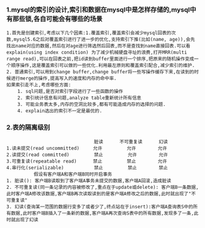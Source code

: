 ### 1.mysql的索引的设计,索引和数据在mysql中是怎样存储的,mysql中有那些锁,各自可能会有哪些的场景
	1.首先是创建索引,考虑以下几个因素:1.覆盖索引,覆盖索引会减少mysql回表的次数,mysql5.6之后对覆盖索引进行了进一步的优化,支持索引下推(比如(name, age)),会先找出name对应的数据,然后在对age进行筛选然后回表,而不是查找到name直接回表.可以看explain(using index condition) 为了减少机械硬盘寻址的浪费,打开MRR(multi range read),可以在回表之前,把id读到buffer里面进行一个排序,把原来的随机操作变成一个顺序操作,这是覆盖索引可以做的一些优化.利用最左原则和覆盖索引配合,减少索引的维护.
	2. 普通索引,可以用到change buffer,change buffer将一些写操作缓存下来,在读到的时候进行merge的操作,提高写入的速度和内存的命中率.
	如果索引走不上,考虑哪些方面:
        1. sql问题,是否对索引字段进行了一些函数的操作
        2. 索引统计信息有问题,analyze table重新统计所有信息
        3. 可能业务表太多,内存的空洞比较多,都有可能造成内存的选择的问题.
        4. explain选出的索引不一定是最优的.

### 2.表的隔离级别
                                    脏读      不可重复读      幻读
    1.读未提交(read uncommitted)     允许         允许        允许
    2.读提交(read committed)         禁止         允许        允许
    3.可重复读(repeatable read)      禁止         禁止        允许
    4.串行化(serializable)           禁止         禁止        禁止
              假设有客户端A和客户端B同时开启事务
    1. 脏读(): 客户端B读取到了客户端A事务未提交的数据,客户端A回滚,造成脏读
    2. 不可重复读(同一条记录的内容被修改了,重点在于update或delete): 客户端B一条数据,此时客户端A修改该数据,客户端B再次读取读到的是客户端A修改之后的数据,此时就出现了"不可重复读"
    3. 幻读(查询某一范围的数据行变多了或者少了,终点站在于insert):客户端A查询表S中的所有数据,此时客户端B插入了一条新的数据,客户端A再次查询S表中的所有数据,发现多了一条,此时就出现了幻读
